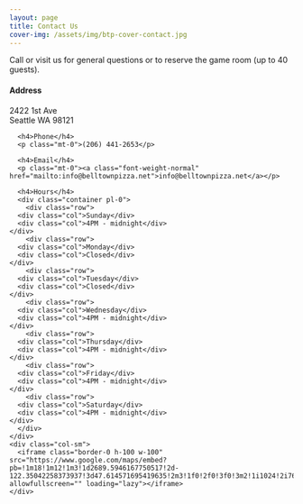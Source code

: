 ```yaml
---
layout: page
title: Contact Us
cover-img: /assets/img/btp-cover-contact.jpg
---
```


Call or visit us for general questions or to reserve the game room (up to 40 guests).

<div class="container">
  <div class="row">
    <div class="col-sm">
      <h4>Address</h4>
      <p class="mt-0">2422 1st Ave<br>Seattle WA  98121</p>

      <h4>Phone</h4>
      <p class="mt-0">(206) 441-2653</p>

      <h4>Email</h4>
      <p class="mt-0"><a class="font-weight-normal" href="mailto:info@belltownpizza.net">info@belltownpizza.net</a></p>

      <h4>Hours</h4>
      <div class="container pl-0">
        <div class="row">
	  <div class="col">Sunday</div>
	  <div class="col">4PM - midnight</div>
	</div>
        <div class="row">
	  <div class="col">Monday</div>
	  <div class="col">Closed</div>
	</div>
        <div class="row">
	  <div class="col">Tuesday</div>
	  <div class="col">Closed</div>
	</div>
        <div class="row">
	  <div class="col">Wednesday</div>
	  <div class="col">4PM - midnight</div>
	</div>
        <div class="row">
	  <div class="col">Thursday</div>
	  <div class="col">4PM - midnight</div>
	</div>
        <div class="row">
	  <div class="col">Friday</div>
	  <div class="col">4PM - midnight</div>
	</div>
        <div class="row">
	  <div class="col">Saturday</div>
	  <div class="col">4PM - midnight</div>
	</div>
      </div>
    </div>
    <div class="col-sm">
      <iframe class="border-0 h-100 w-100" src="https://www.google.com/maps/embed?pb=!1m18!1m12!1m3!1d2689.5946167750517!2d-122.35042258373937!3d47.614571695419635!2m3!1f0!2f0!3f0!3m2!1i1024!2i768!4f13.1!3m3!1m2!1s0x5490154dded9c2ad%3A0x7d6bc60e0e5d7291!2sBelltown%20Pizza!5e0!3m2!1sen!2sus!4v1625351933173!5m2!1sen!2sus" allowfullscreen="" loading="lazy"></iframe>
    </div>
  </div>
</div>

